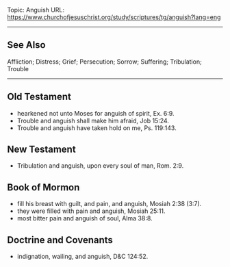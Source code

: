 Topic: Anguish
URL: https://www.churchofjesuschrist.org/study/scriptures/tg/anguish?lang=eng

---

## See Also

Affliction; Distress; Grief; Persecution; Sorrow; Suffering; Tribulation; Trouble

---

## Old Testament

- hearkened not unto Moses for anguish of spirit, Ex. 6:9.
- Trouble and anguish shall make him afraid, Job 15:24.
- Trouble and anguish have taken hold on me, Ps. 119:143.

## New Testament

- Tribulation and anguish, upon every soul of man, Rom. 2:9.

## Book of Mormon

- fill his breast with guilt, and pain, and anguish, Mosiah 2:38 (3:7).
- they were filled with pain and anguish, Mosiah 25:11.
- most bitter pain and anguish of soul, Alma 38:8.

## Doctrine and Covenants

- indignation, wailing, and anguish, D&C 124:52.

